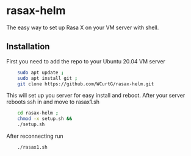 # rasax-helm

The easy way to set up Rasa X on your VM server with shell. 


## Installation 

First you need to add the repo to your Ubuntu 20.04 VM server 

```bash 
    sudo apt update ;
    sudo apt install git ;
    git clone https://github.com/WCurtG/rasax-helm.git
```

This will set up you server for easy install and reboot. After your server reboots ssh in and move to rasax1.sh

```bash 
    cd rasax-helm ;
    chmod -x setup.sh && 
    ./setup.sh
```

After reconnecting run 

```bash 
    ./rasax1.sh
```
